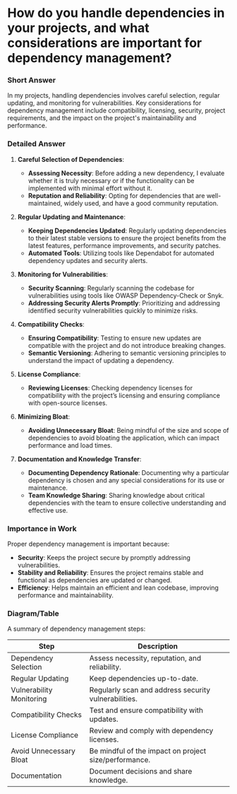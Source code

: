 # How do you handle dependencies in your projects, and what considerations are important for dependency management?

### Short Answer
In my projects, handling dependencies involves careful selection, regular updating, and monitoring for vulnerabilities. Key considerations for dependency management include compatibility, licensing, security, project requirements, and the impact on the project's maintainability and performance.

### Detailed Answer
1. **Careful Selection of Dependencies**:
    - **Assessing Necessity**: Before adding a new dependency, I evaluate whether it is truly necessary or if the functionality can be implemented with minimal effort without it.
    - **Reputation and Reliability**: Opting for dependencies that are well-maintained, widely used, and have a good community reputation.

2. **Regular Updating and Maintenance**:
    - **Keeping Dependencies Updated**: Regularly updating dependencies to their latest stable versions to ensure the project benefits from the latest features, performance improvements, and security patches.
    - **Automated Tools**: Utilizing tools like Dependabot for automated dependency updates and security alerts.

3. **Monitoring for Vulnerabilities**:
    - **Security Scanning**: Regularly scanning the codebase for vulnerabilities using tools like OWASP Dependency-Check or Snyk.
    - **Addressing Security Alerts Promptly**: Prioritizing and addressing identified security vulnerabilities quickly to minimize risks.

4. **Compatibility Checks**:
    - **Ensuring Compatibility**: Testing to ensure new updates are compatible with the project and do not introduce breaking changes.
    - **Semantic Versioning**: Adhering to semantic versioning principles to understand the impact of updating a dependency.

5. **License Compliance**:
    - **Reviewing Licenses**: Checking dependency licenses for compatibility with the project’s licensing and ensuring compliance with open-source licenses.

6. **Minimizing Bloat**:
    - **Avoiding Unnecessary Bloat**: Being mindful of the size and scope of dependencies to avoid bloating the application, which can impact performance and load times.

7. **Documentation and Knowledge Transfer**:
    - **Documenting Dependency Rationale**: Documenting why a particular dependency is chosen and any special considerations for its use or maintenance.
    - **Team Knowledge Sharing**: Sharing knowledge about critical dependencies with the team to ensure collective understanding and effective use.

### Importance in Work
Proper dependency management is important because:

- **Security**: Keeps the project secure by promptly addressing vulnerabilities.
- **Stability and Reliability**: Ensures the project remains stable and functional as dependencies are updated or changed.
- **Efficiency**: Helps maintain an efficient and lean codebase, improving performance and maintainability.

### Diagram/Table
A summary of dependency management steps:

| Step                    | Description                                      |
|-------------------------|--------------------------------------------------|
| Dependency Selection    | Assess necessity, reputation, and reliability.   |
| Regular Updating        | Keep dependencies up-to-date.                    |
| Vulnerability Monitoring| Regularly scan and address security vulnerabilities. |
| Compatibility Checks    | Test and ensure compatibility with updates.      |
| License Compliance      | Review and comply with dependency licenses.      |
| Avoid Unnecessary Bloat | Be mindful of the impact on project size/performance. |
| Documentation           | Document decisions and share knowledge.          |